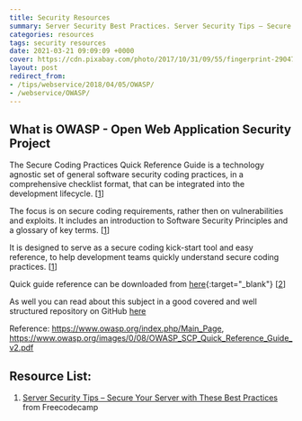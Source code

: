 ```yaml
---
title: Security Resources
summary: Server Security Best Practices. Server Security Tips – Secure Your Server with These Best Practices.
categories: resources
tags: security resources
date: 2021-03-21 09:09:09 +0000
cover: https://cdn.pixabay.com/photo/2017/10/31/09/55/fingerprint-2904774_1280.jpg
layout: post
redirect_from: 
- /tips/webservice/2018/04/05/OWASP/
- /webservice/OWASP/
---
```



## What is OWASP - Open Web Application Security Project


The Secure Coding Practices Quick Reference Guide is a technology agnostic set of general software security coding practices, in a comprehensive checklist format, that can be integrated into the development lifecycle. [[1](#1)]

The focus is on secure coding requirements, rather then on vulnerabilities and exploits. It includes an introduction to Software Security Principles and a glossary of key terms. [[1](#1)]

It is designed to serve as a secure coding kick-start tool and easy reference, to help development teams quickly understand secure coding practices. [[1](#1)]

Quick guide reference can be downloaded from [here](https://www.owasp.org/images/0/08/OWASP_SCP_Quick_Reference_Guide_v2.pdf){:target="_blank"} [[2](#2)]

As well you can read about this subject in a good covered and well structured repository on GitHub [here](https://github.com/OWASP/DevGuide)

Reference: <https://www.owasp.org/index.php/Main_Page>, <https://www.owasp.org/images/0/08/OWASP_SCP_Quick_Reference_Guide_v2.pdf>


## Resource List:

1. [Server Security Tips – Secure Your Server with These Best Practices](https://www.freecodecamp.org/news/server-security-tips/) from Freecodecamp